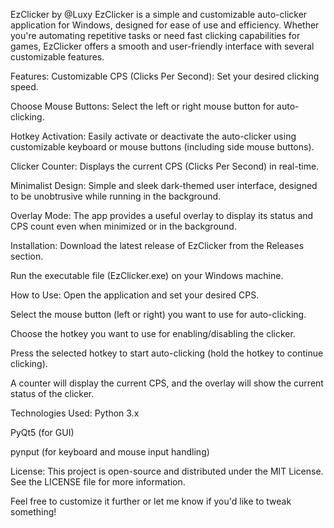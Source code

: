 EzClicker by @Luxy
EzClicker is a simple and customizable auto-clicker application for Windows, designed for ease of use and efficiency. Whether you're automating repetitive tasks or need fast clicking capabilities for games, EzClicker offers a smooth and user-friendly interface with several customizable features.

Features:
Customizable CPS (Clicks Per Second): Set your desired clicking speed.

Choose Mouse Buttons: Select the left or right mouse button for auto-clicking.

Hotkey Activation: Easily activate or deactivate the auto-clicker using customizable keyboard or mouse buttons (including side mouse buttons).

Clicker Counter: Displays the current CPS (Clicks Per Second) in real-time.

Minimalist Design: Simple and sleek dark-themed user interface, designed to be unobtrusive while running in the background.

Overlay Mode: The app provides a useful overlay to display its status and CPS count even when minimized or in the background.

Installation:
Download the latest release of EzClicker from the Releases section.

Run the executable file (EzClicker.exe) on your Windows machine.

How to Use:
Open the application and set your desired CPS.

Select the mouse button (left or right) you want to use for auto-clicking.

Choose the hotkey you want to use for enabling/disabling the clicker.

Press the selected hotkey to start auto-clicking (hold the hotkey to continue clicking).

A counter will display the current CPS, and the overlay will show the current status of the clicker.

Technologies Used:
Python 3.x

PyQt5 (for GUI)

pynput (for keyboard and mouse input handling)

License:
This project is open-source and distributed under the MIT License. See the LICENSE file for more information.

Feel free to customize it further or let me know if you'd like to tweak something!
